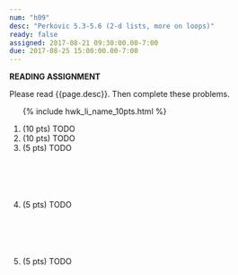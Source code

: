 ```yaml
---
num: "h09"
desc: "Perkovic 5.3-5.6 (2-d lists, more on loops)"
ready: false
assigned: 2017-08-21 09:30:00.00-7:00
due: 2017-08-25 15:00:00.00-7:00
---
```


<b>READING ASSIGNMENT</b>

Please read {{page.desc}}.  Then complete these problems.


<ol>

{% include hwk_li_name_10pts.html %}

<li> (10 pts) TODO </li>

<li> (10 pts) TODO
<div class="pagebreak">
</div>
</li>


<li style="margin-bottom:6em;" markdown="1"> (5 pts) TODO
</li>

<li style="margin-bottom:6em;" markdown="1"> (5 pts) TODO
</li>

<li style="margin-bottom:6em;" markdown="1"> (5 pts) TODO
</li>



</ol>

